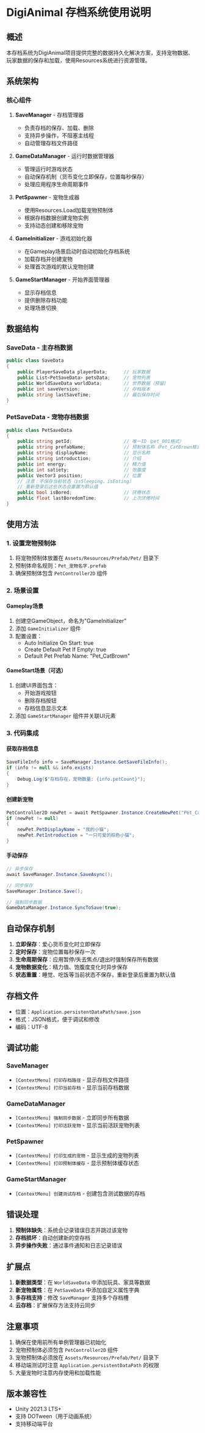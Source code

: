 # DigiAnimal 存档系统使用说明

## 概述

本存档系统为DigiAnimal项目提供完整的数据持久化解决方案，支持宠物数据、玩家数据的保存和加载，使用Resources系统进行资源管理。

## 系统架构

### 核心组件

1. **SaveManager** - 存档管理器
   - 负责存档的保存、加载、删除
   - 支持异步操作，不阻塞主线程
   - 自动管理存档文件路径

2. **GameDataManager** - 运行时数据管理器
   - 管理运行时游戏状态
   - 自动保存机制（货币变化立即保存，位置每秒保存）
   - 处理应用程序生命周期事件

3. **PetSpawner** - 宠物生成器
   - 使用Resources.Load加载宠物预制体
   - 根据存档数据创建宠物实例
   - 支持动态创建和移除宠物

4. **GameInitializer** - 游戏初始化器
   - 在Gameplay场景启动时自动初始化存档系统
   - 加载存档并创建宠物
   - 处理首次游戏的默认宠物创建

5. **GameStartManager** - 开始界面管理器
   - 显示存档信息
   - 提供删除存档功能
   - 处理场景切换

## 数据结构

### SaveData - 主存档数据
```csharp
public class SaveData
{
    public PlayerSaveData playerData;      // 玩家数据
    public List<PetSaveData> petsData;     // 宠物列表
    public WorldSaveData worldData;        // 世界数据（预留）
    public int saveVersion;                // 存档版本
    public string lastSaveTime;            // 最后保存时间
}
```

### PetSaveData - 宠物存档数据
```csharp
public class PetSaveData
{
    public string petId;                   // 唯一ID（pet_001格式）
    public string prefabName;              // 预制体名称（Pet_CatBrown格式）
    public string displayName;             // 显示名称
    public string introduction;            // 介绍
    public int energy;                     // 精力值
    public int satiety;                    // 饱腹度
    public Vector3 position;               // 位置
    // 注意：不保存当前状态（isSleeping、isEating）
    // 重新登录后这些状态会重置为默认值
    public bool isBored;                   // 厌倦状态
    public float lastBoredomTime;          // 上次厌倦时间
}
```

## 使用方法

### 1. 设置宠物预制体

1. 将宠物预制体放置在 `Assets/Resources/Prefab/Pet/` 目录下
2. 预制体命名规则：`Pet_宠物名字.prefab`
3. 确保预制体包含 `PetController2D` 组件

### 2. 场景设置

#### Gameplay场景
1. 创建空GameObject，命名为"GameInitializer"
2. 添加 `GameInitializer` 组件
3. 配置设置：
   - Auto Initialize On Start: true
   - Create Default Pet If Empty: true
   - Default Pet Prefab Name: "Pet_CatBrown"

#### GameStart场景（可选）
1. 创建UI界面包含：
   - 开始游戏按钮
   - 删除存档按钮
   - 存档信息显示文本
2. 添加 `GameStartManager` 组件并关联UI元素

### 3. 代码集成

#### 获取存档信息
```csharp
SaveFileInfo info = SaveManager.Instance.GetSaveFileInfo();
if (info != null && info.exists)
{
    Debug.Log($"存档存在，宠物数量: {info.petCount}");
}
```

#### 创建新宠物
```csharp
PetController2D newPet = await PetSpawner.Instance.CreateNewPet("Pet_CatBrown", Vector3.zero);
if (newPet != null)
{
    newPet.PetDisplayName = "我的小猫";
    newPet.PetIntroduction = "一只可爱的棕色小猫";
}
```

#### 手动保存
```csharp
// 异步保存
await SaveManager.Instance.SaveAsync();

// 同步保存
SaveManager.Instance.Save();

// 强制同步数据
GameDataManager.Instance.SyncToSave(true);
```

## 自动保存机制

1. **立即保存**：爱心货币变化时立即保存
2. **定时保存**：宠物位置每秒保存一次
3. **生命周期保存**：应用暂停/失去焦点/退出时强制保存所有数据
4. **宠物数据变化**：精力值、饱腹度变化时异步保存
5. **状态重置**：睡觉、吃饭等当前状态不保存，重新登录后重置为默认值

## 存档文件

- 位置：`Application.persistentDataPath/save.json`
- 格式：JSON格式，便于调试和修改
- 编码：UTF-8

## 调试功能

### SaveManager
- `[ContextMenu] 打印存档路径` - 显示存档文件路径
- `[ContextMenu] 打印当前存档` - 显示当前存档数据

### GameDataManager
- `[ContextMenu] 强制同步数据` - 立即同步所有数据
- `[ContextMenu] 打印活跃宠物` - 显示当前活跃宠物列表

### PetSpawner
- `[ContextMenu] 打印生成的宠物` - 显示生成的宠物列表
- `[ContextMenu] 打印预制体缓存` - 显示预制体缓存状态

### GameStartManager
- `[ContextMenu] 创建测试存档` - 创建包含测试数据的存档

## 错误处理

1. **预制体缺失**：系统会记录错误日志并跳过该宠物
2. **存档损坏**：自动创建新的空存档
3. **异步操作失败**：通过事件通知和日志记录错误

## 扩展点

1. **新数据类型**：在 `WorldSaveData` 中添加玩具、家具等数据
2. **新宠物属性**：在 `PetSaveData` 中添加自定义属性字典
3. **多存档支持**：修改 `SaveManager` 支持多个存档槽
4. **云存档**：扩展保存方法支持云同步

## 注意事项

1. 确保在使用前所有单例管理器已初始化
2. 宠物预制体必须包含 `PetController2D` 组件
3. 宠物预制体必须放在 `Assets/Resources/Prefab/Pet/` 目录下
4. 移动端测试时注意 `Application.persistentDataPath` 的权限
5. 大量宠物时注意内存使用和加载性能

## 版本兼容性

- Unity 2021.3 LTS+
- 支持 DOTween（用于动画系统）
- 支持移动端平台 